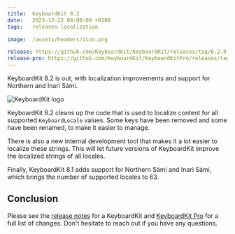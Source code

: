```yaml
---
title:  KeyboardKit 8.2
date:   2023-12-22 08:00:00 +0100
tags:   releases localization 

image:  /assets/headers/icon.png

release: https://github.com/KeyboardKit/KeyboardKit/releases/tag/8.2.0
release-pro: https://github.com/KeyboardKit/KeyboardKitPro/releases/tag/8.2.0
---
```


KeyboardKit 8.2 is out, with localization improvements and support for Northern and Inari Sámi.

![KeyboardKit logo]({{page.image}})

KeyboardKit 8.2 cleans up the code that is used to localize content for all supported `KeyboardLocale` values. Some keys have been removed and some have been renamed, to make it easier to manage.

There is also a new internal development tool that makes it a lot easier to localize these strings. This will let future versions of KeyboardKit improve the localized strings of all locales.

Finally, KeyboardKit 8.1 adds support for Northern Sámi and Inari Sámi, which brings the number of supported locales to 63.


## Conclusion

Please see the [release notes]({{page.release}}) for a KeyboardKit and [KeyboardKit Pro]({{page.release-pro}}) for a full list of changes. Don't hesitate to reach out if you have any questions.